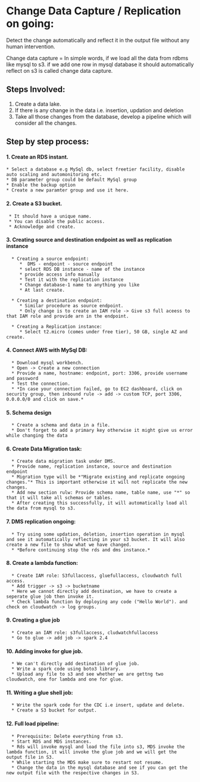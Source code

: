 # Change Data Capture / Replication on going:


Detect the change automatically and reflect it in the output file without any human intervention.

Change data capture = In simple words, if we load all the data from rdbms like mysql to s3. if we add one row in mysql database it should automatically reflect on s3 is called change data capture.


## Steps Involved:
1. Create a data lake.
1. If there is any change in the data i.e. insertion, updation and deletion 
1. Take all those changes from the database, develop a pipeline which will consider  all the changes.

## Step by step process:
#### 1. Create an RDS instant.
    * Select a database e.g MySql db, select freetier facility, disable auto scaling and automonitoring etc. 
    * DB parameter group could be default MySql group
    * Enable the backup option
    * Create a new paramter group and use it here.
   
#### 2. Create a S3 bucket.
     * It should have a unique name.
     * You can disable the public access.
     * Acknowledge and create.


#### 3. Creating source and destination endpoint as well as replication instance 
      * Creating a source endpoint:
         *  DMS - endpoint - source endpoint
         * select RDS DB instance - name of the instance
         * provide access info manually
         * Test it with the replication instance
         * Change database-1 name to anything you like
         * At last create.

      * Creating a destination endpoint:
         * Similar procedure as source endpoint.
         * Only change is to create an IAM role -> Give s3 full aceess to that IAM role and provide arn in the endpoint.

      * Creating a Replication instance:
         * Select t2.micro (comes under free tier), 50 GB, single AZ and create.

#### 4. Connect AWS with MySql DB:
      * Download mysql workbench.
      * Open -> Create a new connection 
      * Provide a name, hostname: endpoint, port: 3306, provide username and password
      * Test the connection.
      * *In case your connection failed, go to EC2 dashboard, click on security group, then inbound rule -> add -> custom TCP, port 3306, 0.0.0.0/0 and click on save.*

#### 5. Schema design
      * Create a schema and data in a file.
      * Don't forget to add a primary key otherwise it might give us error while changing the data

#### 6. Create Data Migration task:
      * Create data migration task under DMS.
      * Provide name, replication instance, source and destination endpoint
      * Migration type will be *"Migrate existing and replicate ongoing changes."* This is important otherwise it will not replicate the new changes.
      * Add new section rulw: Provide schema name, table name, use "*" so that it will take all schemas or tables.
      * After creating this successfully, it will automatically load all the data from mysql to s3.

#### 7. DMS replication ongoing:
      * Try using some updation, deletion, insertion operation in mysql and see it automatically reflecting in your s3 bucket. It will also create a new file to show what we have changed.
      * *Before continuing stop the rds and dms instance.*
      
#### 8. Create a lambda function:
      * Create IAM role: S3fullaccess, gluefullaccess, cloudwatch full access.
      * Add trigger -> s3 -> bucketname
      * Here we cannot directly add destination, we have to create a seperate glue job then invoke it.
      * Check lambda function by deploying any code ("Hello World"). and check on cloudwatch -> log groups.
      
#### 9. Creating a glue job
      * Create an IAM role: s3fullaccess, cludwatchfullaccess
      * Go to glue -> add job -> spark 2.4
      
#### 10. Adding invoke for glue job.
      * We can't directly add destination of glue job.
      * Write a spark code using boto3 library.
      * Upload any file to s3 and see whether we are gettng two cloudwatch, one for lambda and one for glue.
      
#### 11. Writing a glue shell job:
      * Write the spark code for the CDC i.e insert, update and delete.
      * Create a S3 bucket for output.

#### 12. Full load pipeline:
      * Prerequisite: Delete everything from s3.
      * Start RDS and MDS instances.
      * Rds will invoke mysql and load the file into s3, MDS invoke the lambda function, it will invoke the glue job and we will get the output file in S3.
      * While starting the MDS make sure to restart not resume.
      * Change the data in the mysql database and see if you can get the new output file with the respective changes in S3.
      

